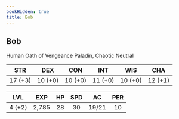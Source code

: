 ```yaml
---
bookHidden: true
title: Bob
---
```

## Bob
Human Oath of Vengeance Paladin, Chaotic Neutral

|   STR   |   DEX   |   CON   |   INT   |   WIS   |   CHA   |
| :-----: | :-----: | :-----: | :-----: | :-----: | :-----: |
| 17 (+3) | 10 (+0) | 10 (+0) | 11 (+0) | 10 (+0) | 12 (+1) |

|  LVL   |  EXP  | HP  | SPD |  AC   | PER |
| :----: | :---: | :-: | :-: | :---: | :-: |
| 4 (+2) | 2,785 | 28  | 30  | 19/21 | 10  |
